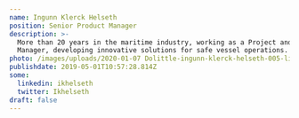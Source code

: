 ```yaml
---
name: Ingunn Klerck Helseth
position: Senior Product Manager
description: >-
  More than 20 years in the maritime industry, working as a Project and Product
  Manager, developing innovative solutions for safe vessel operations.
photo: /images/uploads/2020-01-07 Dolittle-ingunn-klerck-helseth-005-linkedin.jpg
publishdate: 2019-05-01T10:57:28.814Z
some:
  linkedin: ikhelseth
  twitter: Ikhelseth
draft: false
---
```


